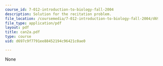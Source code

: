 ```yaml
---
course_id: 7-012-introduction-to-biology-fall-2004
description: Solution for the recitation problem.
file_location: /coursemedia/7-012-introduction-to-biology-fall-2004/d697c9f7791ee88452194c96421c0ae0_can2a.pdf
file_type: application/pdf
layout: pdf
title: can2a.pdf
type: course
uid: d697c9f7791ee88452194c96421c0ae0

---
```

None